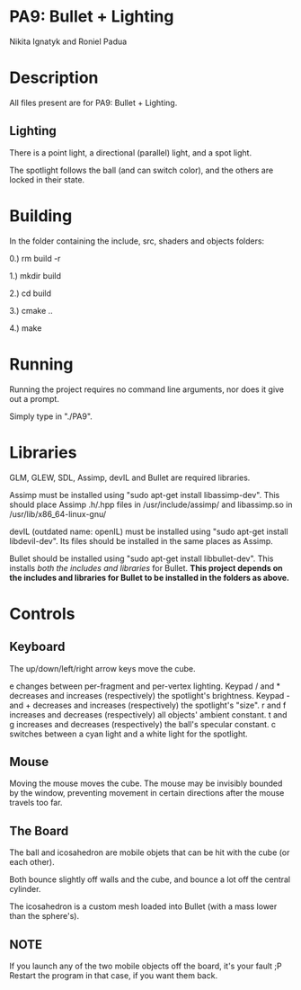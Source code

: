 # PA9: Bullet + Lighting

Nikita Ignatyk and Roniel Padua

# Description

All files present are for PA9: Bullet + Lighting.

## Lighting

There is a point light, a directional (parallel) light, and a spot light.

The spotlight follows the ball (and can switch color), and the others are locked in their state.

# Building

In the folder containing the include, src, shaders and objects folders:

0.) rm build -r

1.) mkdir build

2.) cd build

3.) cmake ..

4.) make

# Running

Running the project requires no command line arguments, nor does it give out a prompt.

Simply type in "./PA9".

# Libraries

GLM, GLEW, SDL, Assimp, devIL and Bullet are required libraries.

Assimp must be installed using "sudo apt-get install libassimp-dev". This should place Assimp .h/.hpp files in /usr/include/assimp/ and libassimp.so in /usr/lib/x86_64-linux-gnu/

devIL (outdated name: openIL) must be installed using "sudo apt-get install libdevil-dev". Its files should be installed in the same places as Assimp.

Bullet should be installed using "sudo apt-get install libbullet-dev". This installs <i>both the includes and libraries</i> for Bullet. <b>This project depends on the includes and libraries for Bullet to be installed in the folders as above.</b>

# Controls

## Keyboard

The up/down/left/right arrow keys move the cube.

e changes between per-fragment and per-vertex lighting.
Keypad / and * decreases and increases (respectively) the spotlight's brightness.
Keypad - and + decreases and increases (respectively) the spotlight's "size".
r and f increases and decreases (respectively) all objects' ambient constant.
t and g increases and decreases (respectively) the ball's specular constant.
c switches between a cyan light and a white light for the spotlight.

## Mouse

Moving the mouse moves the cube. The mouse may be invisibly bounded by the window, preventing movement in certain directions after the mouse travels too far.

## The Board

The ball and icosahedron are mobile objets that can be hit with the cube (or each other).

Both bounce slightly off walls and the cube, and bounce a lot off the central cylinder.

The icosahedron is a custom mesh loaded into Bullet (with a mass lower than the sphere's).

## NOTE

If you launch any of the two mobile objects off the board, it's your fault ;P
Restart the program in that case, if you want them back.

